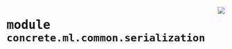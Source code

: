 <!-- markdownlint-disable -->

<a href="../../../src/concrete/ml/common/serialization/__init__.py"><img align="right" style="float:right;" src="https://img.shields.io/badge/-source-cccccc?style=flat-square"></a>

# <kbd>module</kbd> `concrete.ml.common.serialization`
